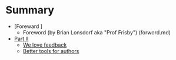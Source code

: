 # Summary

* [Foreward ]
    * Foreword (by Brian Lonsdorf aka "Prof Frisby") (forword.md)
* [Part II](part2/README.md)
    * [We love feedback](part2/feedback_please.md)
    * [Better tools for authors](part2/better_tools.md)

